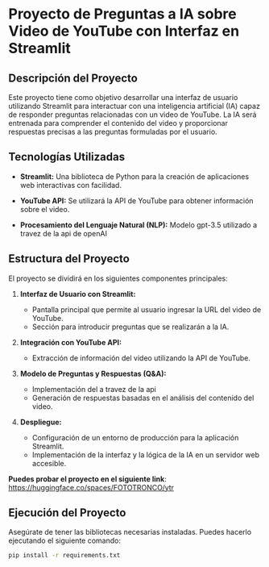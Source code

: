 # Proyecto de Preguntas a IA sobre Video de YouTube con Interfaz en Streamlit

## Descripción del Proyecto

Este proyecto tiene como objetivo desarrollar una interfaz de usuario utilizando Streamlit para interactuar con una inteligencia artificial (IA) capaz de responder preguntas relacionadas con un video de YouTube. La IA será entrenada para comprender el contenido del video y proporcionar respuestas precisas a las preguntas formuladas por el usuario.

## Tecnologías Utilizadas

- **Streamlit:** Una biblioteca de Python para la creación de aplicaciones web interactivas con facilidad.

- **YouTube API:** Se utilizará la API de YouTube para obtener información sobre el video.

- **Procesamiento del Lenguaje Natural (NLP):** Modelo gpt-3.5 utilizado a travez de la api de openAI
## Estructura del Proyecto

El proyecto se dividirá en los siguientes componentes principales:

1. **Interfaz de Usuario con Streamlit:**
   - Pantalla principal que permite al usuario ingresar la URL del video de YouTube.
   - Sección para introducir preguntas que se realizarán a la IA.

2. **Integración con YouTube API:**
   - Extracción de información del video utilizando la API de YouTube.

3. **Modelo de Preguntas y Respuestas (Q&A):**
   - Implementación del a travez de la api
   - Generación de respuestas basadas en el análisis del contenido del video.

4. **Despliegue:**
   - Configuración de un entorno de producción para la aplicación Streamlit.
   - Implementación de la interfaz y la lógica de la IA en un servidor web accesible.
  
**Puedes probar el proyecto en el siguiente link**:
https://huggingface.co/spaces/FOTOTRONCO/ytr

## Ejecución del Proyecto

Asegúrate de tener las bibliotecas necesarias instaladas. Puedes hacerlo ejecutando el siguiente comando:

```bash
pip install -r requirements.txt
